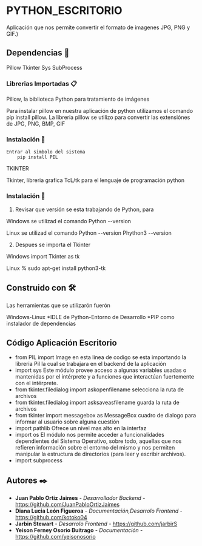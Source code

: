 # PYTHON_ESCRITORIO

Aplicación que nos permite convertir el formato de imagenes JPG, PNG y GIF.)

## Dependencias 🚀

  Pillow
  Tkinter
  Sys
  SubProcess

### Librerias Importadas 📋

Pillow, la biblioteca Python para tratamiento de imágenes

Para instalar pillow en nuestra aplicación de python utilizamos el comando pip install pillow. La libreria pillow se utilizo para convertir las extensiónes de JPG, PNG, BMP, GIF

### Instalación 🔧
		
    Entrar al simbolo del sistema
    	pip install PIL
 
TKINTER

Tkinter, libreria grafica TcL/tk para el lenguaje de programación python

### Instalación 🔧

1. Revisar que versión se esta trabajando de Python, para 
 
Windows se utilizad el comando
Python --version
	
Linux se utilizad el comando
Python --version
Phython3 --version

2. Despues se importa el Tkinter

Windows
import Tkinter as tk

Linux
% sudo apt-get install python3-tk

## Construido con 🛠️

Las herramientas que se utilizarón fuerón

Windows-Linux
*IDLE de Python-Entorno de Desarrollo
*PIP como instalador de dependencias 

## Código Aplicación Escritorio

* from PIL import Image en esta linea de codigo se esta importando la libreria Pil la cual se trabajara en el backend de la aplicación
* import sys Este módulo provee acceso a algunas variables usadas o mantenidas por el intérprete y a funciones que interactúan fuertemente con el intérprete.
* from tkinter.filedialog import askopenfilename selecciona la ruta de archivos
* from tkinter.filedialog import asksaveasfilename guarda la ruta de archivos
* from tkinter import messagebox as MessageBox cuadro de dialogo para informar al usuario sobre alguna cuestión
* import pathlib Ofrece un nivel mas alto en la interfaz
* import os El módulo nos permite acceder a funcionalidades dependientes del Sistema Operativo, sobre todo, aquellas que nos refieren información sobre el entorno del mismo y nos permiten manipular la estructura de directorios (para leer y escribir archivos).
* import subprocess 

## Autores ✒️

* **Juan Pablo Ortiz Jaimes** - *Desarrollador Backend* - https://github.com/JuanPabloOrtizJaimes
* **Diana Lucia León Figueroa** - *Documentación,Desarrolo Frontend* - https://github.com/kotoko04
* **Jarbin Stewart** - *Desarrolo Frontend* - https://github.com/jarbirS
* **Yeison Ferney Osorio Buitrago** - *Documentación* - https://github.com/yeisonosorio



